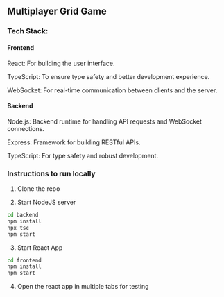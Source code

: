 ## Multiplayer Grid Game

### Tech Stack:

#### Frontend

React: For building the user interface.

TypeScript: To ensure type safety and better development experience.

WebSocket: For real-time communication between clients and the server.

#### Backend

Node.js: Backend runtime for handling API requests and WebSocket connections.

Express: Framework for building RESTful APIs.

TypeScript: For type safety and robust development.

### Instructions to run locally

1. Clone the repo

2. Start NodeJS server

```bash
cd backend
npm install
npx tsc
npm start
```

3. Start React App

```bash
cd frontend
npm install
npm start
```

4. Open the react app in multiple tabs for testing
